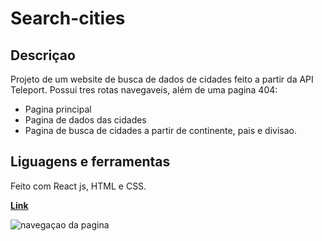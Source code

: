 # Search-cities

## Descriçao  

Projeto de um website de busca de dados de cidades feito a partir da API Teleport.
Possui tres rotas navegaveis, além de uma pagina 404:
- Pagina principal
- Pagina de dados das cidades
- Pagina de busca de cidades a partir de continente, pais e divisao.
  
## Liguagens e ferramentas  

Feito com React js, HTML e CSS.  

[**Link**](https://aridsm.github.io/search-cities/)

![navegaçao da pagina](https://github.com/aridsm/search-cities/blob/master/src/assets/page.gif)

